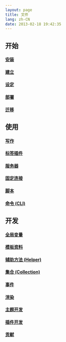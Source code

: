 ```yaml
---
layout: page
title: 文件
lang: zh-CN
date: 2013-02-18 19:42:35
---
```


## 开始

#### [安装](install.html)

#### [建立](setup.html)

#### [设定](configure.html)

#### [部署](deploy.html)

#### [迁移](migrate.html)

## 使用

#### [写作](writing.html)

#### [标签插件](tag-plugins.html)

#### [服务器](server.html)

#### [固定连接](permalink.html)

#### [脚本](scripts.html)

#### [命令 (CLI)](cli.html)

## 开发

#### [全局变量](global-variables.html)

#### [模板资料](template-data.html)

#### [辅助方法 (Helper)](helpers.html)

#### [集合 (Collection)](collection.html)

#### [事件](events.html)

#### [渲染](render.html)

#### [主题开发](theme-development.html)

#### [插件开发](plugin-development.html)

#### [贡献](contribute.html)